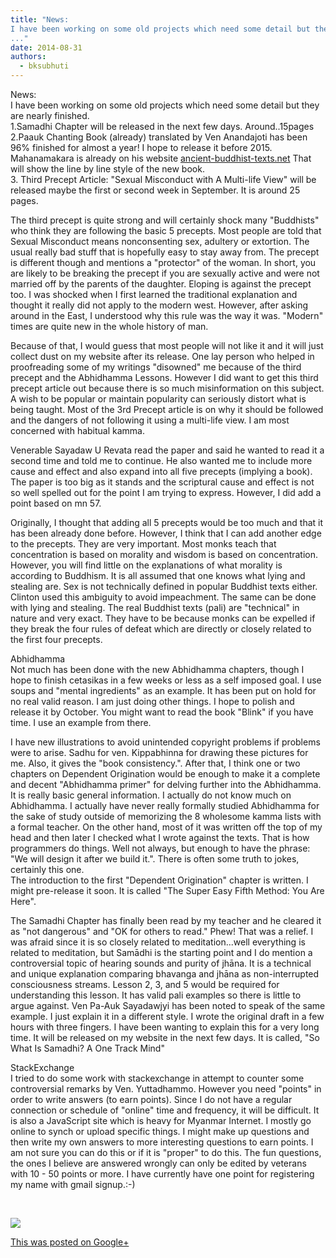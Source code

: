```yaml
---
title: "News:
I have been working on some old projects which need some detail but they are nearly finished.
..."
date: 2014-08-31
authors: 
  - bksubhuti
---
```


News:  
I have been working on some old projects which need some detail but they are nearly finished.  
1.Samadhi Chapter will be released in the next few days. Around..15pages  
2.Paauk Chanting Book (already) translated by Ven Anandajoti has been 96% finished for almost a year! I hope to release it before 2015. Mahanamakara is already on his website [ancient-buddhist-texts.net](http://ancient-buddhist-texts.net) That will show the line by line style of the new book.  
3\. Third Precept Article: "Sexual Misconduct with A Multi-life View" will be released maybe the first or second week in September. It is around 25 pages.  
  
The third precept is quite strong and will certainly shock many "Buddhists" who think they are following the basic 5 precepts. Most people are told that Sexual Misconduct means nonconsenting sex, adultery or extortion. The usual really bad stuff that is hopefully easy to stay away from. The precept is different though and mentions a "protector" of the woman. In short, you are likely to be breaking the precept if you are sexually active and were not married off by the parents of the daughter. Eloping is against the precept too. I was shocked when I first learned the traditional explanation and thought it really did not apply to the modern west. However, after asking around in the East, I understood why this rule was the way it was. "Modern" times are quite new in the whole history of man.  
  
Because of that, I would guess that most people will not like it and it will just collect dust on my website after its release. One lay person who helped in proofreading some of my writings "disowned" me because of the third precept and the Abhidhamma Lessons. However I did want to get this third precept article out because there is so much misinformation on this subject. A wish to be popular or maintain popularity can seriously distort what is being taught. Most of the 3rd Precept article is on why it should be followed and the dangers of not following it using a multi-life view. I am most concerned with habitual kamma.  
  
Venerable Sayadaw U Revata read the paper and said he wanted to read it a second time and told me to continue. He also wanted me to include more cause and effect and also expand into all five precepts (implying a book). The paper is too big as it stands and the scriptural cause and effect is not so well spelled out for the point I am trying to express. However, I did add a point based on mn 57. 
  
Originally, I thought that adding all 5 precepts would be too much and that it has been already done before. However, I think that I can add another edge to the precepts. They are very important. Most monks teach that concentration is based on morality and wisdom is based on concentration. However, you will find little on the explanations of what morality is according to Buddhism. It is all assumed that one knows what lying and stealing are. Sex is not technically defined in popular Buddhist texts either. Clinton used this ambiguity to avoid impeachment. The same can be done with lying and stealing. The real Buddhist texts (pali) are "technical" in nature and very exact. They have to be because monks can be expelled if they break the four rules of defeat which are directly or closely related to the first four precepts.  
  
Abhidhamma  
Not much has been done with the new Abhidhamma chapters, though I hope to finish cetasikas in a few weeks or less as a self imposed goal. I use soups and "mental ingredients" as an example. It has been put on hold for no real valid reason. I am just doing other things. I hope to polish and release it by October. You might want to read the book "Blink" if you have time. I use an example from there.  
  
I have new illustrations to avoid unintended copyright problems if problems were to arise. Sadhu for ven. Kippabhinna for drawing these pictures for me. Also, it gives the "book consistency.". After that, I think one or two chapters on Dependent Origination would be enough to make it a complete and decent "Abhidhamma primer" for delving further into the Abhidhamma. It is really basic general information. I actually do not know much on Abhidhamma. I actually have never really formally studied Abhidhamma for the sake of study outside of memorizing the 8 wholesome kamma lists with a formal teacher. On the other hand, most of it was written off the top of my head and then later I checked what I wrote against the texts. That is how programmers do things. Well not always, but enough to have the phrase: "We will design it after we build it.". There is often some truth to jokes, certainly this one.  
The introduction to the first "Dependent Origination" chapter is written. I might pre-release it soon. It is called "The Super Easy Fifth Method: You Are Here".  
  
The Samadhi Chapter has finally been read by my teacher and he cleared it as "not dangerous" and "OK for others to read." Phew! That was a relief. I was afraid since it is so closely related to meditation...well everything is related to meditation, but Samādhi is the starting point and I do mention a controversial topic of hearing sounds and purity of jhāna. It is a technical and unique explanation comparing bhavanga and jhāna as non-interrupted consciousness streams. Lesson 2, 3, and 5 would be required for understanding this lesson. It has valid pali examples so there is little to argue against. Ven Pa-Auk Sayadawjyi has been noted to speak of the same example. I just explain it in a different style. I wrote the original draft in a few hours with three fingers. I have been wanting to explain this for a very long time. It will be released on my website in the next few days. It is called, "So What Is Samadhi? A One Track Mind"  
  
StackExchange  
I tried to do some work with stackexchange in attempt to counter some controversial remarks by Ven. Yuttadhammo. However you need "points" in order to write answers (to earn points). Since I do not have a regular connection or schedule of "online" time and frequency, it will be difficult. It is also a JavaScript site which is heavy for Myanmar Internet. I mostly go online to synch or upload specific things. I might make up questions and then write my own answers to more interesting questions to earn points. I am not sure you can do this or if it is "proper" to do this. The fun questions, the ones I believe are answered wrongly can only be edited by veterans with 10 - 50 points or more. I have currently have one point for registering my name with gmail signup.:-)  
  
  
  
﻿

![](https://lh4.googleusercontent.com/-KstTkmcfqqs/VAJt6xU2lfI/AAAAAAAAKMg/KLz3h5uatRM/w506-h750/14%2B-%2B1)

[This was posted on Google+](https://plus.google.com/+BhikkhuSubhuti/posts/aXMxGJmhzV5)
